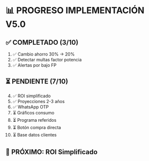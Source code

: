 # 📊 PROGRESO IMPLEMENTACIÓN V5.0

## ✅ COMPLETADO (3/10)
1. ✅ Cambio ahorro 30% → 20% 
2. ✅ Detectar multas factor potencia
3. ✅ Alertas por bajo FP

## ⏳ PENDIENTE (7/10)
4. ✅ ROI simplificado
5. ✅ Proyecciones 2-3 años
6. ✅ WhatsApp OTP
7. ⏳ Gráficos consumo
8. ⏳ Programa referidos
9. ⏳ Botón compra directa
10. ⏳ Base datos clientes

## 🎯 PRÓXIMO: ROI Simplificado

